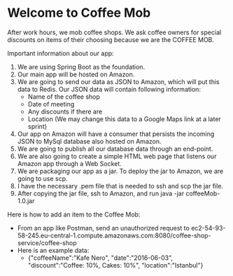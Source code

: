 Welcome to Coffee Mob 
=====================

After work hours, we mob coffee shops. We ask coffee owners for special discounts on items of their choosing because we are the COFFEE MOB. 

Important information about our app:

1.  We are using Spring Boot as the foundation.
2.  Our main app will be hosted on Amazon.
3.  We are going to send our data as JSON to Amazon, which will put this data to Redis. Our JSON data will contain following information:
    * Name of the coffee shop
    * Date of meeting
    * Any discounts if there are
    * Location (We may change this data to a Google Maps link at a later sprint)
4.  Our app on Amazon will have a consumer that persists the incoming JSON to MySql database also hosted on Amazon.
5.  We are going to publish all our database data through an end-point.
6.  We are also going to create a simple HTML web page that listens our Amazon app through a Web Socket.
7.  We are packaging our app as a jar. To deploy the jar to Amazon, we are going to use scp.
8.  I have the necessary .pem file that is needed to ssh and scp the jar file.
9.  After copying the jar file, ssh to Amazon, and run java -jar coffeeMob-1.0.jar
	

Here is how to add an item to the Coffee Mob:
*   From an app like Postman, send an unauthorized request to ec2-54-93-58-245.eu-central-1.compute.amazonaws.com:8080/coffee-shop-service/coffee-shop
*   Here is an example data:
    *   {"coffeeName":"Kafe Nero", "date":"2016-06-03", "discount":"Coffee: 10%, Cakes: 10%", "location":"Istanbul"}
